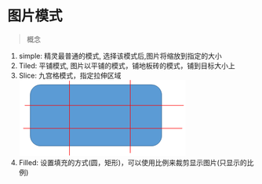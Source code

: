 # 图片模式
> 概念
1. simple: 精灵最普通的模式, 选择该模式后,图片将缩放到指定的大小
2. Tiled: 平铺模式, 图片以平铺的模式，铺地板砖的模式，铺到目标大小上
3. Slice: 九宫格模式，指定拉伸区域
    ![](./images/图片模式-九宫格.jpg)
4. Filled: 设置填充的方式(圆，矩形)，可以使用比例来裁剪显示图片(只显示的比例)
